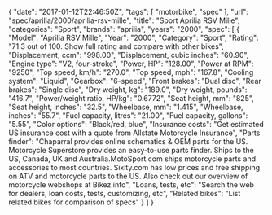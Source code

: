 {
    "date": "2017-01-12T22:46:50Z",
    "tags": [
        "motorbike",
        "spec"
    ],
    "url": "spec\/aprilia\/2000\/aprilia-rsv-mille",
    "title": "Sport Aprilia RSV Mille",
    "categories": "Sport",
    "brands": "aprilia",
    "years": "2000",
    "spec": [
        {
            "Model": "Aprilia RSV Mille",
            "Year": "2000",
            "Category": "Sport",
            "Rating": "71.3 out of 100. Show full rating and compare with other bikes",
            "Displacement, ccm": "998.00",
            "Displacement, cubic inches": "60.90",
            "Engine type": "V2, four-stroke",
            "Power, HP": "128.00",
            "Power at RPM": "9250",
            "Top speed, km\/h": "270.0",
            "Top speed, mph": "167.8",
            "Cooling system": "Liquid",
            "Gearbox": "6-speed",
            "Front brakes": "Dual disc",
            "Rear brakes": "Single disc",
            "Dry weight, kg": "189.0",
            "Dry weight, pounds": "416.7",
            "Power\/weight ratio, HP\/kg": "0.6772",
            "Seat height, mm": "825",
            "Seat height, inches": "32.5",
            "Wheelbase, mm": "1.415",
            "Wheelbase, inches": "55.7",
            "Fuel capacity, litres": "21.00",
            "Fuel capacity, gallons": "5.55",
            "Color options": "Black\/red, blue",
            "Insurance costs": "Get estimated US insurance cost with a quote from Allstate Motorcycle Insurance",
            "Parts finder": "Chaparral provides online schematics & OEM parts for the US.   Motorcycle Superstore provides an easy-to-use parts finder. Ships to the US, Canada, UK and Australia.MotoSport.com ships motorcycle parts and accessories to most countries.    Sixity.com has low prices and free shipping on ATV and motorcycle parts to the US. Also check out our overview of motorcycle webshops at Bikez.info",
            "Loans, tests, etc": "Search the web for dealers, loan costs, tests, customizing, etc",
            "Related bikes": "List related bikes for comparison of specs"
        }
    ]
}